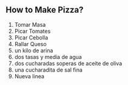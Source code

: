 ## How to Make Pizza?

1. Tomar Masa
2. Picar Tomates
3. Picar Cebolla
4. Rallar Queso
5. un kilo de arina
6. dos tasas y media de agua
7. dos cucharadas soperas de aceite de oliva
8. una cucharadita de sal fina
9. Nueva linea
